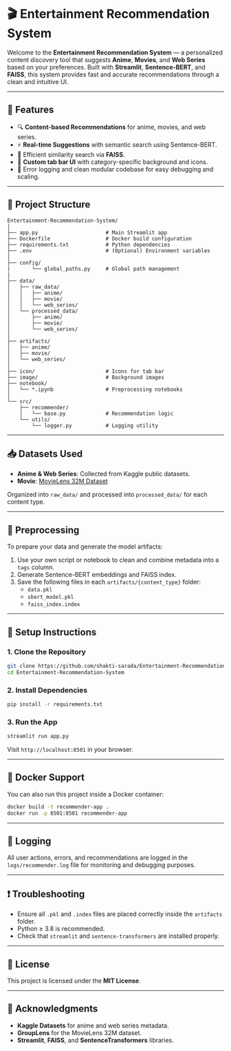 # 🎬 Entertainment Recommendation System

Welcome to the **Entertainment Recommendation System** — a personalized content discovery tool that suggests **Anime**, **Movies**, and **Web Series** based on your preferences. Built with **Streamlit**, **Sentence-BERT**, and **FAISS**, this system provides fast and accurate recommendations through a clean and intuitive UI.

---

## 🚀 Features

- 🔍 **Content-based Recommendations** for anime, movies, and web series.
- ⚡ **Real-time Suggestions** with semantic search using Sentence-BERT.
- 🧠 Efficient similarity search via **FAISS**.
- 🎨 **Custom tab bar UI** with category-specific background and icons.
- 🧾 Error logging and clean modular codebase for easy debugging and scaling.

---

## 📂 Project Structure

```
Entertainment-Recommendation-System/
│
├── app.py                      # Main Streamlit app
├── Dockerfile                  # Docker build configuration
├── requirements.txt            # Python dependencies
├── .env                        # (Optional) Environment variables
│
├── config/
|       └── global_paths.py     # Global path management
|
├── data/
│   ├── raw_data/
│   │   ├── anime/
│   │   ├── movie/
│   │   └── web_series/
│   └── processed_data/
│       ├── anime/
│       ├── movie/
│       └── web_series/
│
├── artifacts/
│   ├── anime/
│   ├── movie/
│   └── web_series/
│
├── icon/                       # Icons for tab bar
├── image/                      # Background images
├── notebook/
│   └── *.ipynb                 # Preprocessing notebooks
│
└── src/
    ├── recommender/
    │   └── base.py             # Recommendation logic
    └── utils/
        └── logger.py           # Logging utility
```

---

## 📥 Datasets Used

- **Anime & Web Series**: Collected from Kaggle public datasets.
- **Movie**: [MovieLens 32M Dataset](https://grouplens.org/datasets/movielens/)

Organized into `raw_data/` and processed into `processed_data/` for each content type.

---

## 🧪 Preprocessing

To prepare your data and generate the model artifacts:

1. Use your own script or notebook to clean and combine metadata into a `tags` column.
2. Generate Sentence-BERT embeddings and FAISS index.
3. Save the following files in each `artifacts/{content_type}` folder:
   - `data.pkl`
   - `sbert_model.pkl`
   - `faiss_index.index`

---

## 🔧 Setup Instructions

### 1. Clone the Repository

```bash
git clone https://github.com/shakti-sarada/Entertainment-Recommendation-System.git
cd Entertainment-Recommendation-System
```

### 2. Install Dependencies

```bash
pip install -r requirements.txt
```

### 3. Run the App

```bash
streamlit run app.py
```

Visit `http://localhost:8501` in your browser.

---

## 🐳 Docker Support

You can also run this project inside a Docker container:

```bash
docker build -t recommender-app .
docker run -p 8501:8501 recommender-app
```

---

## 📒 Logging

All user actions, errors, and recommendations are logged in the `logs/recommender.log` file for monitoring and debugging purposes.

---

## ❗ Troubleshooting

- Ensure all `.pkl` and `.index` files are placed correctly inside the `artifacts` folder.
- Python ≥ 3.8 is recommended.
- Check that `streamlit` and `sentence-transformers` are installed properly.

---

## 📄 License

This project is licensed under the **MIT License**.

---

## 🙏 Acknowledgments

- **Kaggle Datasets** for anime and web series metadata.
- **GroupLens** for the MovieLens 32M dataset.
- **Streamlit**, **FAISS**, and **SentenceTransformers** libraries.

